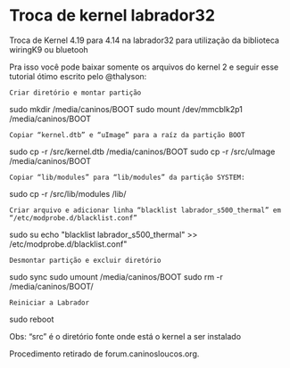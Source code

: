 # Troca de kernel labrador32
Troca de Kernel 4.19 para 4.14 na labrador32 para utilização da biblioteca wiringK9 ou bluetooh

Pra isso você pode baixar somente os arquivos do kernel 2 e seguir esse tutorial ótimo escrito pelo @thalyson:

    Criar diretório e montar partição

sudo mkdir /media/caninos/BOOT
sudo mount /dev/mmcblk2p1 /media/caninos/BOOT

    Copiar “kernel.dtb” e “uImage” para a raíz da partição BOOT

sudo cp -r /src/kernel.dtb /media/caninos/BOOT
sudo cp -r /src/uImage /media/caninos/BOOT

    Copiar “lib/modules” para “lib/modules” da partição SYSTEM:

sudo cp -r /src/lib/modules /lib/

    Criar arquivo e adicionar linha “blacklist labrador_s500_thermal” em “/etc/modprobe.d/blacklist.conf”

sudo su
echo "blacklist labrador_s500_thermal" >> /etc/modprobe.d/blacklist.conf"

    Desmontar partição e excluir diretório

sudo sync
sudo umount /media/caninos/BOOT
sudo rm -r /media/caninos/BOOT/

    Reiniciar a Labrador

sudo reboot

Obs: “src” é o diretório fonte onde está o kernel a ser instalado

Procedimento retirado de forum.caninosloucos.org.
